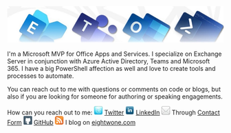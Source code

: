 ![Banner](Metro_v6_Banner_GitHub.jpg)

I'm a Microsoft MVP for Office Apps and Services. I specialize on Exchange Server in conjunction with Azure Active Directory, Teams and Microsoft 365. I have a big PowerShell affection as well and love to create tools and processes to automate.

You can reach out to me with questions or comments on code or blogs, but also if you are looking for someone for authoring or speaking engagements.

How can you reach out to me:
![Twitter](icon_twitter.jpg) [Twitter](https://twitter.com/mderooij)
![LinkedIn](icon_linkedin.jpg) [LinkedIn](http://nl.linkedin.com/in/michelderooij)
![Mail](icon_mail.jpg) Through [Contact Form](https://eightwone.com/contact/)
![GitHub](icon_github1.png) [GitHub](https://github.com/michelderooij)
![Blog](rss-button.png) I blog on [eightwone.com](https://eightwone.com/)
